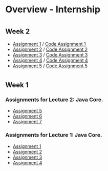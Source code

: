 # Overview - Internship

#
## Week 2

- [Assignment 1](week-2/Assignment1.md) / [Code Assignment 1](week-2/code/src/main/java/org/example/assignment1/)
- [Assignment 2](week-2/Assignment2.md) / [Code Assignment 2](week-2/code/src/main/java/org/example/assignment2/)
- [Assignment 3](week-3/Assignment3.md) / [Code Assignment 3](week-2/code/src/main/java/org/example/assignment3/)
- [Assignment 4](week-4/Assignment4.md) / [Code Assignment 4](week-2/code/src/main/java/org/example/assignment4/)
- [Assignment 5](week-5/Assignment5.md) / [Code Assignment 5](week-2/code/src/main/java/org/example/assignment5/)

#
## Week 1

### Assignments for Lecture 2: Java Core.
- [Assignment 5](week-1/assignment/lecture2/Assignment5.md)
- [Assignment 6](week-1/assignment/lecture2/Assignment6.md)
- [Assignment 7](week-1/assignment/lecture2/Assignment7/)

### Assignments for Lecture 1: Java Core.

- [Assignment 1](week-1/assignment/lecture1//Assignment1.md)
- [Assignment 2](week-1/assignment/lecture1//Assignment2.md)
- [Assignment 3](week-1/assignment/lecture1//Assignment3.java)
- [Assignment 4](week-1/assignment/lecture1//Assignment4.java)